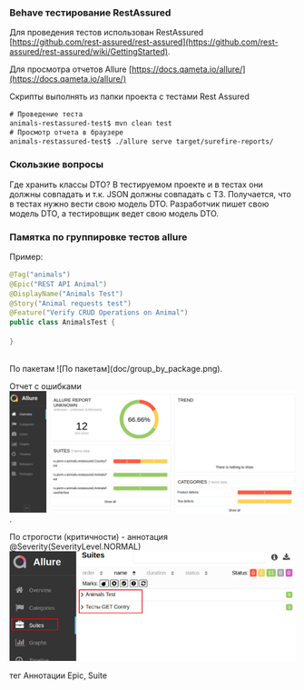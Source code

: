 ### Behave тестирование RestAssured

Для проведения тестов использован RestAssured<br/>
 [https://github.com/rest-assured/rest-assured](https://github.com/rest-assured/rest-assured/wiki/GettingStarted).

Для просмотра отчетов Allure [https://docs.qameta.io/allure/](https://docs.qameta.io/allure/)

Скрипты выполнять из папки проекта с тестами Rest Assured

```shell
# Проведение теста
animals-restassured-test$ mvn clean test
# Просмотр отчета в браузере
animals-restassured-test$ ./allure serve target/surefire-reports/
```

### Скользкие вопросы

Где хранить классы DTO? В тестируемом проекте и в тестах они должны совпадать и т.к. JSON должны совпадать с ТЗ. 
Получается, что в тестах нужно вести свою модель DTO. 
Разработчик пишет свою модель DTO, а тестировщик ведет свою модель DTO. 

### Памятка по группировке тестов allure

Пример:

```java
@Tag("animals")
@Epic("REST API Animal")
@DisplayName("Animals Test") 
@Story("Animal requests test")
@Feature("Verify CRUD Operations on Animal")
public class AnimalsTest {
 
}

```
<br/>
По пакетам 
![По пакетам](doc/group_by_package.png).  

Отчет с ошибками 
![Отчет с ошибками](doc/result_test_error.png).  

По строгости (критичности) - аннотация @Severity(SeverityLevel.NORMAL)
![@DisplayName или Suites](doc/group_by_suites.png)

тег Аннотации Epic, Suite